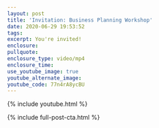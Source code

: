 ```yaml
---
layout: post
title: 'Invitation: Business Planning Workshop'
date: 2020-06-29 19:53:52
tags:
excerpt: You're invited!
enclosure:
pullquote:
enclosure_type: video/mp4
enclosure_time:
use_youtube_image: true
youtube_alternate_image:
youtube_code: 77n4rA8ycBU
---
```


{% include youtube.html %}

{% include full-post-cta.html %}